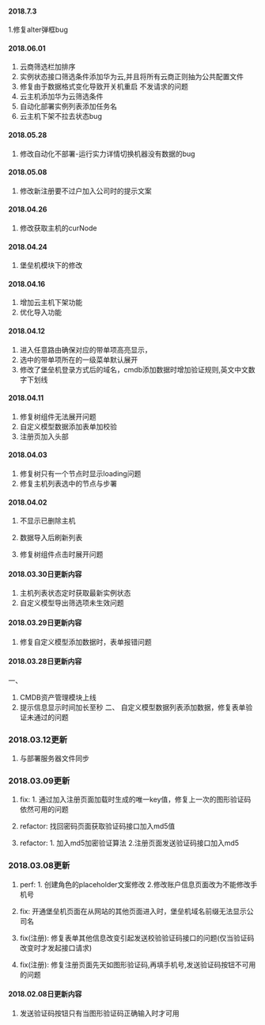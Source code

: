 #### 2018.7.3
  1.修复alter弹框bug

#### 2018.06.01
  1. 云商筛选栏加排序
  2. 实例状态接口筛选条件添加华为云,并且将所有云商正则抽为公共配置文件
  3. 修复由于数据格式变化导致开关机重启 不发请求的问题
  4. 云主机添加华为云筛选条件
  5. 自动化部署实例列表添加任务名
  6. 云主机下架不拉去状态bug

#### 2018.05.28
  1. 修改自动化不部署-运行实力详情切换机器没有数据的bug

#### 2018.05.08
  1. 修改新注册要不过户加入公司时的提示文案

#### 2018.04.26
  1. 修改获取主机的curNode

#### 2018.04.24
  1. 堡垒机模块下的修改

#### 2018.04.16
  1. 增加云主机下架功能
  2. 优化导入功能

#### 2018.04.12
  1. 进入任意路由确保对应的带单项高亮显示，
  2. 选中的带单项所在的一级菜单默认展开
  3. 修改了堡垒机登录方式后的域名，cmdb添加数据时增加验证规则,英文中文数字下划线

#### 2018.04.11
  1. 修复树组件无法展开问题
  2. 自定义模型数据添加表单加校验
  3. 注册页加入头部

#### 2018.04.03
  1. 修复树只有一个节点时显示loading问题
  2. 修复主机列表选中的节点与步署

#### 2018.04.02
  1. 不显示已删除主机
  2. 数据导入后刷新列表

  3. 修复树组件点击时展开问题

#### 2018.03.30日更新内容
  1. 主机列表状态定时获取最新实例状态
  2. 自定义模型导出筛选项未生效问题

#### 2018.03.29日更新内容
  1. 修复自定义模型添加数据时，表单报错问题

#### 2018.03.28日更新内容
   一、
   1. CMDB资产管理模块上线
   2. 提示信息显示时间加长至秒
   二、
   自定义模型数据列表添加数据，修复表单验证未通过的问题
 
### 2018.03.12更新
   1. 与部署服务器文件同步

### 2018.03.09更新
   1. fix: 1. 通过加入注册页面加载时生成的唯一key值，修复上一次的图形验证码依然可用的问题

   2. refactor: 找回密码页面获取验证码接口加入md5值

   3. refactor: 1. 加入md5加密验证算法 2.注册页面发送验证码接口加入md5

### 2018.03.08更新

   1. perf: 1. 创建角色的placeholder文案修改 2.修改账户信息页面改为不能修改手机号

   2. fix: 开通堡垒机页面在从网站的其他页面进入时，堡垒机域名前缀无法显示公司名

   3. fix(注册): 修复表单其他信息改变引起发送校验验证码接口的问题(仅当验证码改变时才发起接口请求)

   4. fix(注册): 修复注册页面先天如图形验证码,再填手机号,发送验证码按钮不可用的问题

#### 2018.02.08日更新内容

   1. 发送验证码按钮只有当图形验证码正确输入时才可用

